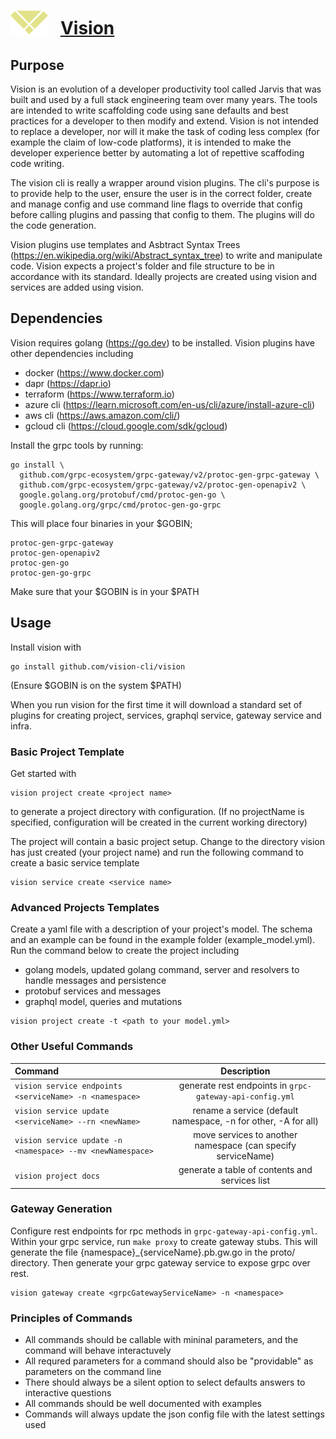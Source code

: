 # ![logo](./images/vision-logo.svg "Vision") &nbsp; [Vision](<https://en.wikipedia.org/wiki/Vision_(Marvel_Cinematic_Universe)>)

## Purpose

Vision is an evolution of a developer productivity tool called Jarvis that was built and used by a full stack engineering
team over many years. The tools are intended to
write scaffolding code using sane defaults and best practices for a developer to then modify and extend.
Vision is not intended to replace a developer, nor will it make the task of coding less complex (for example
the claim of low-code platforms), it is intended to make the developer experience better by automating a lot of repettive
scaffoding code writing.

The vision cli is really a wrapper around vision plugins. The cli's purpose is to provide help to the user, ensure the user is
in the correct folder, create and manage config and use command line flags to override that config before calling plugins and
passing that config to them. The plugins will do the code generation.

Vision plugins use templates and Asbtract Syntax Trees (https://en.wikipedia.org/wiki/Abstract_syntax_tree) to write and
manipulate code. Vision expects a project's folder and file structure to be in accordance with its standard.
Ideally projects are created using vision and services are added using vision.

## Dependencies

Vision requires golang (https://go.dev) to be installed.
Vision plugins have other dependencies including

- docker (https://www.docker.com)
- dapr (https://dapr.io)
- terraform (https://www.terraform.io)
- azure cli (https://learn.microsoft.com/en-us/cli/azure/install-azure-cli)
- aws cli (https://aws.amazon.com/cli/)
- gcloud cli (https://cloud.google.com/sdk/gcloud)

Install the grpc tools by running:

```
go install \
  github.com/grpc-ecosystem/grpc-gateway/v2/protoc-gen-grpc-gateway \
  github.com/grpc-ecosystem/grpc-gateway/v2/protoc-gen-openapiv2 \
  google.golang.org/protobuf/cmd/protoc-gen-go \
  google.golang.org/grpc/cmd/protoc-gen-go-grpc
```

This will place four binaries in your $GOBIN;

    protoc-gen-grpc-gateway
    protoc-gen-openapiv2
    protoc-gen-go
    protoc-gen-go-grpc

Make sure that your $GOBIN is in your $PATH

## Usage

Install vision with

```
go install github.com/vision-cli/vision
```

(Ensure $GOBIN is on the system $PATH)

When you run vision for the first time it will download a standard set of plugins for creating
project, services, graphql service, gateway service and infra.

### Basic Project Template

Get started with

```
vision project create <project name>
```

to generate a project directory with configuration.
(If no projectName is specified, configuration will be created in the current working directory)

The project will contain a basic project setup. Change to the directory vision has just created (your project name) and run the
following command to create a basic service template

```
vision service create <service name>
```

### Advanced Projects Templates

Create a yaml file with a description of your project's model. The schema and an example can be found in the example folder
(example_model.yml). Run the command below to create the project including

- golang models, updated golang command, server and resolvers to handle messages and persistence
- protobuf services and messages
- graphql model, queries and mutations

```
vision project create -t <path to your model.yml>
```

### Other Useful Commands

| Command                                                    |                          Description                           |
| :--------------------------------------------------------- | :------------------------------------------------------------: |
| `vision service endpoints <serviceName> -n <namespace>`    |    generate rest endpoints in `grpc-gateway-api-config.yml`    |
| `vision service update <serviceName> --rn <newName>`       | rename a service (default namespace, -n for other, -A for all) |
| `vision service update -n <namespace> --mv <newNamespace>` |  move services to another namespace (can specify serviceName)  |
| `vision project docs`                                      |         generate a table of contents and services list         |

### Gateway Generation

Configure rest endpoints for rpc methods in `grpc-gateway-api-config.yml`.
Within your grpc service, run `make proxy` to create gateway stubs.
This will generate the file {namespace}\_{serviceName}.pb.gw.go in the proto/ directory.
Then generate your grpc gateway service to expose grpc over rest.

```
vision gateway create <grpcGatewayServiceName> -n <namespace>
```

### Principles of Commands

- All commands should be callable with mininal parameters, and the command will behave interactuvely
- All requred parameters for a command should also be "providable" as parameters on the command line
- There should always be a silent option to select defaults answers to interactive questions
- All commands should be well documented with examples
- Commands will always update the json config file with the latest settings used

